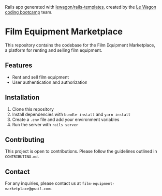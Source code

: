 Rails app generated with [lewagon/rails-templates](https://github.com/lewagon/rails-templates), created by the [Le Wagon coding bootcamp](https://www.lewagon.com) team.
# Film Equipment Marketplace

This repository contains the codebase for the Film Equipment Marketplace, a platform for renting and selling film equipment.

## Features

- Rent and sell film equipment
- User authentication and authorization

## Installation

1. Clone this repository
2. Install dependencies with `bundle install` and `yarn install`
3. Create a `.env` file and add your environment variables
4. Run the server with `rails server`

## Contributing

This project is open to contributions. Please follow the guidelines outlined in `CONTRIBUTING.md`.


## Contact

For any inquiries, please contact us at `film-equipment-marketplace@gmail.com`.
